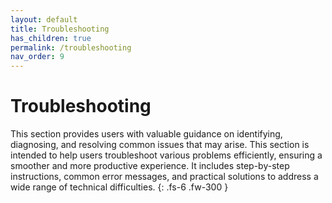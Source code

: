 ```yaml
---
layout: default
title: Troubleshooting
has_children: true
permalink: /troubleshooting
nav_order: 9
---
```


# Troubleshooting

This section provides users with valuable guidance on identifying, diagnosing, and resolving common issues that may arise. This section is intended to help users troubleshoot various problems efficiently, ensuring a smoother and more productive experience. It includes step-by-step instructions, common error messages, and practical solutions to address a wide range of technical difficulties.
{: .fs-6 .fw-300 }